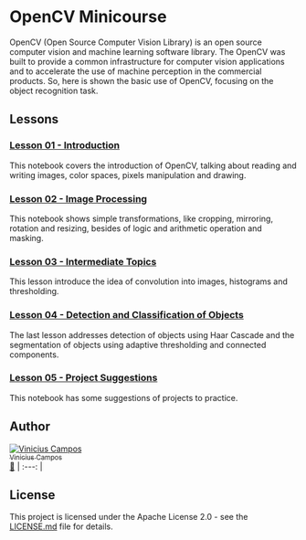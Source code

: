 # OpenCV Minicourse

OpenCV (Open Source Computer Vision Library) is an open source computer vision and machine learning software library. The OpenCV was built to provide a common infrastructure for computer vision applications and to accelerate the use of machine perception in the commercial products. So, here is shown the basic use of OpenCV, focusing on the object recognition task.

## Lessons

### [Lesson 01 - Introduction](https://github.com/vinihcampos/minicourse-opencv/blob/master/OpenCV%20I%20-%20Introduction.ipynb)

This notebook covers the introduction of OpenCV, talking about reading and writing images, color spaces, pixels manipulation and drawing. 

### [Lesson 02 - Image Processing](https://github.com/vinihcampos/minicourse-opencv/blob/master/OpenCV%20II%20-%20Image%20Processing.ipynb)

This notebook shows simple transformations, like cropping, mirroring, rotation and resizing, besides of logic and arithmetic operation and masking.  

### [Lesson 03 - Intermediate Topics](https://github.com/vinihcampos/minicourse-opencv/blob/master/OpenCV%20III%20-%20Convolutions%2C%20Histogram%20and%20Thresholding.ipynb)

This lesson introduce the idea of convolution into images, histograms and thresholding.

### [Lesson 04 - Detection and Classification of Objects](https://github.com/vinihcampos/minicourse-opencv/blob/master/OpenCV%20IV%20-%20Object%20Detection%20and%20Classification.ipynb)

The last lesson addresses detection of objects using Haar Cascade and the segmentation of objects using adaptive thresholding and connected components.

### [Lesson 05 - Project Suggestions](https://github.com/vinihcampos/minicourse-opencv/blob/master/OpenCV%20V%20-%20Project%20Suggestions.ipynb)

This notebook has some suggestions of projects to practice.

## Author

[![Vinicius Campos](https://avatars.githubusercontent.com/Vinihcampos?s=100)<br /><sub>Vinicius Campos</sub>](http://lattes.cnpq.br/4806707968253342)<br />[👀](https://github.com/vinihcampos/minicourse-opencv/commits?author=Vinihcampos)
| :---: | 


## License

This project is licensed under the Apache License 2.0 - see the [LICENSE.md](LICENSE) file for details.
